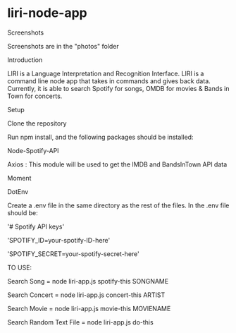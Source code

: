 # liri-node-app
Screenshots 

Screenshots are in the "photos" folder


Introduction

LIRI is a Language Interpretation and Recognition Interface. LIRI is a command line node app that takes in commands and gives back data. Currently, it is able to search Spotify for songs, OMDB for movies & Bands in Town for concerts.

Setup

Clone the repository

Run npm install, and the following packages should be installed:

Node-Spotify-API

Axios : This module will be used to get the IMDB and BandsInTown API data

Moment

DotEnv

Create a .env file in the same directory as the rest of the files. In the .env file should be:

'# Spotify API keys'

'SPOTIFY_ID=your-spotify-ID-here'

'SPOTIFY_SECRET=your-spotify-secret-here'



TO USE:

Search Song = node liri-app.js spotify-this SONGNAME

Search Concert = node liri-app.js concert-this ARTIST

Search Movie = node liri-app.js movie-this MOVIENAME

Search Random Text File = node liri-app.js do-this
